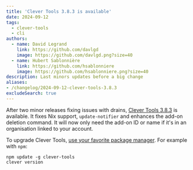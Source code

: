 ```yaml
---
title: 'Clever Tools 3.8.3 is available'
date: 2024-09-12
tags:
  - clever-tools
  - cli
authors:
  - name: David Legrand
    link: https://github.com/davlgd
    image: https://github.com/davlgd.png?size=40
  - name: Hubert Sablonnière
    link: https://github.com/hsablonniere
    image: https://github.com/hsablonniere.png?size=40
description: Last minors updates before a big change
aliases:
- /changelog/2024-09-12-clever-tools-3.8.3
excludeSearch: true
---
```


After two minor releases fixing issues with drains, [Clever Tools 3.8.3](https://github.com/CleverCloud/clever-tools/releases/tag/3.8.3) is available. It fixes Nix support, `update-notifier` and enhances the add-on deletion command. It will now only need the add-on ID or name if it's in an organisation linked to your account.

To upgrade Clever Tools, [use your favorite package manager](/doc/cli/install). For example with `npm`:

```
npm update -g clever-tools
clever version
```
